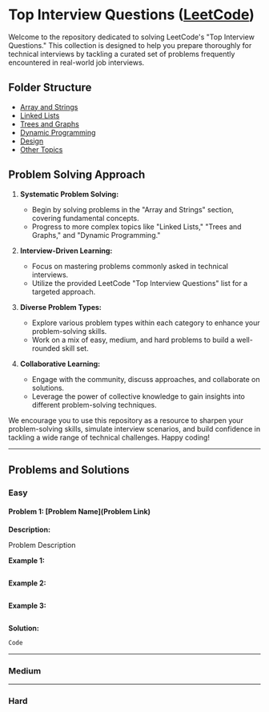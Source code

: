 # Top Interview Questions ([LeetCode](https://leetcode.com/problem-list/top-interview-questions/?sorting=W3sic29ydE9yZGVyIjoiQVNDRU5ESU5HIiwib3JkZXJCeSI6IkZST05URU5EX0lEIn1d))

Welcome to the repository dedicated to solving LeetCode's "Top Interview Questions." This collection is designed to help you prepare thoroughly for technical interviews by tackling a curated set of problems frequently encountered in real-world job interviews.

## Folder Structure
- [Array and Strings](#array-and-strings)
- [Linked Lists](#linked-lists)
- [Trees and Graphs](#trees-and-graphs)
- [Dynamic Programming](#dynamic-programming)
- [Design](#design)
- [Other Topics](#other-topics)

## Problem Solving Approach

1. **Systematic Problem Solving:**
   - Begin by solving problems in the "Array and Strings" section, covering fundamental concepts.
   - Progress to more complex topics like "Linked Lists," "Trees and Graphs," and "Dynamic Programming."

2. **Interview-Driven Learning:**
   - Focus on mastering problems commonly asked in technical interviews.
   - Utilize the provided LeetCode "Top Interview Questions" list for a targeted approach.

3. **Diverse Problem Types:**
   - Explore various problem types within each category to enhance your problem-solving skills.
   - Work on a mix of easy, medium, and hard problems to build a well-rounded skill set.

4. **Collaborative Learning:**
   - Engage with the community, discuss approaches, and collaborate on solutions.
   - Leverage the power of collective knowledge to gain insights into different problem-solving techniques.

We encourage you to use this repository as a resource to sharpen your problem-solving skills, simulate interview scenarios, and build confidence in tackling a wide range of technical challenges. Happy coding!


***
## Problems and Solutions

### Easy

#### Problem 1: [Problem Name](Problem Link)

**Description:**

Problem Description

**Example 1:**
```plaintext

```

**Example 2:**
```plaintext

```

**Example 3:**
```plaintext

```

**Solution:**
```java
Code
```
***

### Medium

***

### Hard
